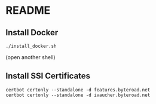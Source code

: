 # README

## Install Docker

```
./install_docker.sh
```

(open another shell)

## Install SSl Certificates

```
certbot certonly --standalone -d features.byteroad.net
certbot certonly --standalone -d ivaucher.byteroad.net
```